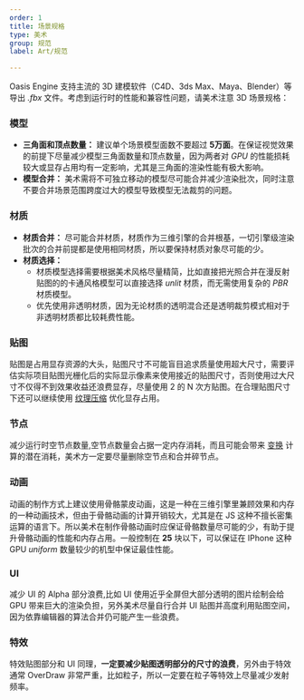 ```yaml
---
order: 1
title: 场景规格
type: 美术
group: 规范
label: Art/规范

---
```


Oasis Engine 支持主流的 3D 建模软件（C4D、3ds Max、Maya、Blender）等导出 *.fbx* 文件。考虑到运行时的性能和兼容性问题，请美术注意 3D 场景规格：

### 模型

- **三角面和顶点数量：** 建议单个场景模型面数不要超过 **5万面**。在保证视觉效果的前提下尽量减少模型三角面数量和顶点数量，因为两者对 _GPU_ 的性能损耗较大或显存占用均有一定影响，尤其是三角面的渲染性能有极大影响。
- **模型合并：** 美术需将不可独立移动的模型尽可能合并减少渲染批次，同时注意不要合并场景范围跨度过大的模型导致模型无法裁剪的问题。

### 材质

- **材质合并：** 尽可能合并材质，材质作为三维引擎的合并根基，一切引擎级渲染批次的合并前提都是使用相同材质，所以要保持材质对象尽可能的少。
- **材质选择：**
   - 材质模型选择需要根据美术风格尽量精简，比如直接把光照合并在漫反射贴图的的卡通风格模型可以直接选择 _unlit_ 材质，而无需使用复杂的 _PBR_ 材质模型。
   - 优先使用非透明材质，因为无论材质的透明混合还是透明裁剪模式相对于非透明材质都比较耗费性能。

### 贴图

贴图是占用显存资源的大头，贴图尺寸不可能盲目追求质量使用超大尺寸，需要评估实际项目贴图光栅化后的实际显示像素来使用接近的贴图尺寸，否则使用过大尺寸不仅得不到效果收益还浪费显存，尽量使用 2 的 N 次方贴图。在合理贴图尺寸下还可以继续使用 [纹理压缩](${docs}texture-compression-cn) 优化显存占用。

### 节点

减少运行时空节点数量,空节点数量会占据一定内存消耗，而且可能会带来 [变换](${docs}transform-cn) 计算的潜在消耗，美术方一定要尽量删除空节点和合并碎节点。

### 动画
动画的制作方式上建议使用骨骼蒙皮动画，这是一种在三维引擎里兼顾效果和内存的一种动画技术，但由于骨骼动画的计算开销较大，尤其是在 JS 这种不擅长密集运算的语言下。所以美术在制作骨骼动画时应保证骨骼数量尽可能的少，有助于提升骨骼动画的性能和内存占用。一般控制在 **25** 块以下，可以保证在 IPhone 这种 GPU _uniform_ 数量较少的机型中保证最佳性能。


### UI
减少 UI 的 Alpha 部分浪费,比如 UI 使用近乎全屏但大部分透明的图片绘制会给 GPU 带来巨大的渲染负担，另外美术尽量自行合并 UI 贴图并高度利用贴图空间，因为依靠编辑器的算法合并仍可能产生一些浪费。


### 特效
特效贴图部分和 UI 同理，**一定要减少贴图透明部分的尺寸的浪费**，另外由于特效通常 OverDraw 非常严重，比如粒子，所以一定要在粒子等特效上尽量减少发射频率。